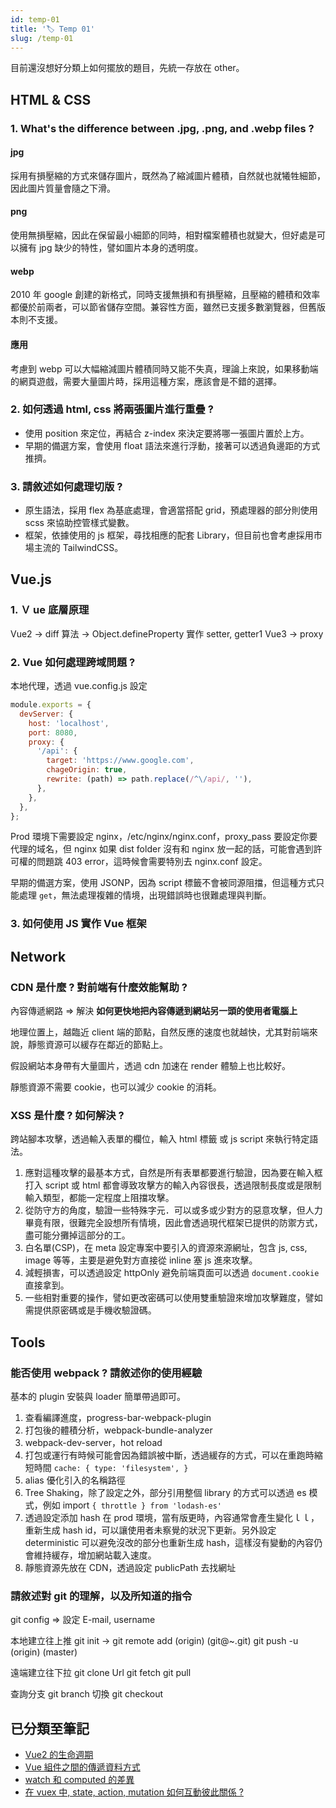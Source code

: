 ```yaml
---
id: temp-01
title: '🏷️ Temp 01'
slug: /temp-01
---
```


目前還沒想好分類上如何擺放的題目，先統一存放在 other。

## HTML & CSS

### 1. What's the difference between .jpg, .png, and .webp files ?

#### jpg

採用有損壓縮的方式來儲存圖片，既然為了縮減圖片體積，自然就也就犧牲細節，因此圖片質量會隨之下滑。

#### png

使用無損壓縮，因此在保留最小細節的同時，相對檔案體積也就變大，但好處是可以擁有 jpg 缺少的特性，譬如圖片本身的透明度。

#### webp

2010 年 google 創建的新格式，同時支援無損和有損壓縮，且壓縮的體積和效率都優於前兩者，可以節省儲存空間。兼容性方面，雖然已支援多數瀏覽器，但舊版本則不支援。

#### 應用

考慮到 webp 可以大幅縮減圖片體積同時又能不失真，理論上來說，如果移動端的網頁遊戲，需要大量圖片時，採用這種方案，應該會是不錯的選擇。

### 2. 如何透過 html, css 將兩張圖片進行重疊 ?

- 使用 position 來定位，再結合 z-index 來決定要將哪一張圖片置於上方。
- 早期的備選方案，會使用 float 語法來進行浮動，接著可以透過負邊距的方式推擠。

### 3. 請敘述如何處理切版 ?

- 原生語法，採用 flex 為基底處理，會適當搭配 grid，預處理器的部分則使用 scss 來協助控管樣式變數。
- 框架，依據使用的 js 框架，尋找相應的配套 Library，但目前也會考慮採用市場主流的 TailwindCSS。

## Vue.js

### 1. Ｖ ue 底層原理

Vue2 -> diff 算法 -> Object.defineProperty 實作 setter, getter1
Vue3 -> proxy

### 2. Vue 如何處理跨域問題 ?

本地代理，透過 vue.config.js 設定

```js
module.exports = {
  devServer: {
    host: 'localhost',
    port: 8080,
    proxy: {
      '/api': {
        target: 'https://www.google.com',
        chageOrigin: true,
        rewrite: (path) => path.replace(/^\/api/, ''),
      },
    },
  },
};
```

Prod 環境下需要設定 nginx，/etc/nginx/nginx.conf，proxy_pass 要設定你要代理的域名，但 nginx 如果 dist folder 沒有和 nginx 放一起的話，可能會遇到許可權的問題跳 403 error，這時候會需要特別去 nginx.conf 設定。

早期的備選方案，使用 JSONP，因為 script 標籤不會被同源阻擋，但這種方式只能處理 `get`，無法處理複雜的情境，出現錯誤時也很難處理與判斷。

### 3. 如何使用 JS 實作 Vue 框架

## Network

### CDN 是什麼 ? 對前端有什麼效能幫助 ?

內容傳遞網路 => 解決 **如何更快地把內容傳遞到網站另一頭的使用者電腦上**

地理位置上，越臨近 client 端的節點，自然反應的速度也就越快，尤其對前端來說，靜態資源可以緩存在鄰近的節點上。

假設網站本身帶有大量圖片，透過 cdn 加速在 render 體驗上也比較好。

靜態資源不需要 cookie，也可以減少 cookie 的消耗。

### XSS 是什麼 ? 如何解決 ?

跨站腳本攻擊，透過輸入表單的欄位，輸入 html 標籤 或 js script 來執行特定語法。

1. 應對這種攻擊的最基本方式，自然是所有表單都要進行驗證，因為要在輸入框打入 script 或 html 都會導致攻擊方的輸入內容很長，透過限制長度或是限制輸入類型，都能一定程度上阻擋攻擊。
2. 從防守方的角度，驗證一些特殊字元．可以或多或少對方的惡意攻擊，但人力畢竟有限，很難完全設想所有情境，因此會透過現代框架已提供的防禦方式，盡可能分攤掉這部分的工。
3. 白名單(CSP)，在 meta 設定專案中要引入的資源來源網址，包含 js, css, image 等等，主要是避免對方直接從 inline 塞 js 進來攻擊。
4. 減輕損害，可以透過設定 httpOnly 避免前端頁面可以透過 `document.cookie` 直接拿到。
5. 一些相對重要的操作，譬如更改密碼可以使用雙重驗證來增加攻擊難度，譬如需提供原密碼或是手機收驗證碼。

## Tools

### 能否使用 webpack ? 請敘述你的使用經驗

基本的 plugin 安裝與 loader 簡單帶過即可。

1. 查看編譯進度，progress-bar-webpack-plugin
2. 打包後的體積分析，webpack-bundle-analyzer
3. webpack-dev-server，hot reload
4. 打包或運行有時候可能會因為錯誤被中斷，透過緩存的方式，可以在重跑時縮短時間 `cache: { type: 'filesystem', }`
5. alias 優化引入的名稱路徑
6. Tree Shaking，除了設定之外，部分引用整個 library 的方式可以透過 es 模式，例如 import `{ throttle } from 'lodash-es'`
7. 透過設定添加 hash 在 prod 環境，當有版更時，內容通常會產生變化ｌｌ，重新生成 hash id，可以讓使用者未察覺的狀況下更新。另外設定 deterministic 可以避免沒改的部分也重新生成 hash，這樣沒有變動的內容仍會維持緩存，增加網站載入速度。
8. 靜態資源先放在 CDN，透過設定 publicPath 去找網址

### 請敘述對 git 的理解，以及所知道的指令

git config => 設定 E-mail, username

本地建立往上推
git init -> git remote add (origin) (git@~.git) git push -u (origin) (master)

遠端建立往下拉
git clone Url
git fetch
git pull

查詢分支
git branch
切換
git checkout

## 已分類至筆記

- [Vue2 的生命週期](./../JS-Frameworks/Lifecycle/vue-lifecycle.md)
- [Vue 組件之間的傳遞資料方式](./../JS-Frameworks/Props/vue-props.md)
- [watch 和 computed 的差異](./../JS-Frameworks/Vue/api.md#4-whats-the-difference-between-computed-and-watch-)
- [在 vuex 中, state, action, mutation 如何互動彼此關係 ?](./../JS-Frameworks/Store/vuex.md)
